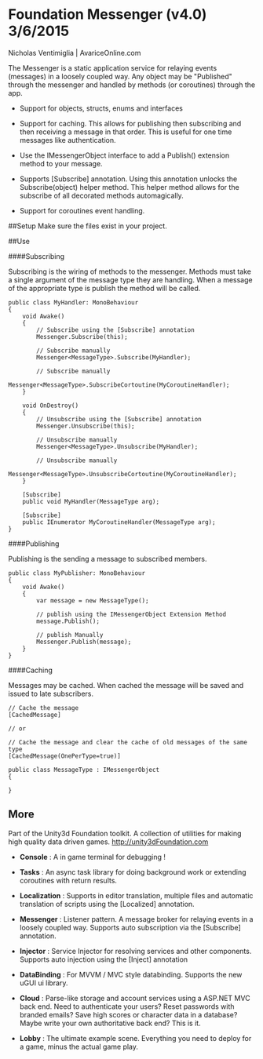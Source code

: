 # Foundation Messenger (v4.0) 3/6/2015

Nicholas Ventimiglia | AvariceOnline.com

The Messenger is a static application service for relaying events (messages)
in a loosely coupled way. Any object may be "Published" through the messenger
and handled by methods (or coroutines) through the app.

- Support for objects, structs, enums and interfaces

- Support for caching. This allows for publishing then subscribing and then receiving
  a message in that order. This is useful for one time messages like authentication.

- Use the IMessengerObject interface to add a Publish() extension method to your message.

- Supports [Subscribe] annotation. Using this annotation unlocks the Subscribe(object) helper method.
  This helper method allows for the subscribe of all decorated methods automagically.
  
- Support for coroutines event handling.


##Setup
Make sure the files exist in your project.

##Use

####Subscribing

Subscribing is the wiring of methods to the messenger. Methods must take a single
argument of the message type they are handling. When a message of the appropriate type
is publish the method will be called.

    public class MyHandler: MonoBehaviour
    {
        void Awake()
        {
            // Subscribe using the [Subscribe] annotation
            Messenger.Subscribe(this);
			
			// Subscribe manually
            Messenger<MessageType>.Subscribe(MyHandler);
						
            // Subscribe manually
            Messenger<MessageType>.SubscribeCortoutine(MyCoroutineHandler);
        }

        void OnDestroy()
        {
            // Unsubscribe using the [Subscribe] annotation
            Messenger.Unsubscribe(this);
			
			// Unsubscribe manually
            Messenger<MessageType>.Unsubscribe(MyHandler);
						
            // Unsubscribe manually
            Messenger<MessageType>.UnsubscribeCortoutine(MyCoroutineHandler);
        }

		[Subscribe]
		public void MyHandler(MessageType arg);

		[Subscribe]
		public IEnumerator MyCoroutineHandler(MessageType arg);
	}

####Publishing

Publishing is the sending a message to subscribed members.

    public class MyPublisher: MonoBehaviour
    {
        void Awake()
        {
			var message = new MessageType();

			// publish using the IMessengerObject Extension Method
			message.Publish();

			// publish Manually
			Messenger.Publish(message);
        }
	}

####Caching

Messages may be cached. When cached the message will be saved and issued to late subscribers.

	// Cache the message
	[CachedMessage]

	// or

	// Cache the message and clear the cache of old messages of the same type
	[CachedMessage(OnePerType=true)]

    public class MessageType : IMessengerObject
    {

	}

## More

Part of the Unity3d Foundation toolkit. A collection of utilities for making high quality data driven games. http://unity3dFoundation.com

- **Console** : A in game terminal for debugging !

- **Tasks** : An async task library for doing background work or extending coroutines with return results.

- **Localization** : Supports in editor translation, multiple files and automatic translation of scripts using the [Localized] annotation.

- **Messenger** : Listener pattern. A message broker for relaying events in a loosely coupled way. Supports auto subscription via the [Subscribe] annotation.

- **Injector** : Service Injector for resolving services and other components. Supports auto injection using the [Inject] annotation

- **DataBinding** : For MVVM / MVC style databinding. Supports the new uGUI ui library.

- **Cloud** : Parse-like storage and account services using a ASP.NET MVC back end. Need to authenticate your users? Reset passwords with branded emails? Save high scores or character data in a database? Maybe write your own authoritative back end? This is it.

- **Lobby** : The ultimate example scene. Everything you need to deploy for a game, minus the actual game play.
